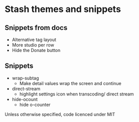 # Stash themes and snippets

## Snippets from docs
- Alternative tag layout
- More studio per row
- Hide the Donate button

## Snippets
- wrap-subtag
  - Make detail values wrap the screen and continue
- direct-stream
  - highlight settings icon when transcoding/ direct stream
- hide-ocount
  - hide o-counter

Unless otherwise specified, code licenced under MIT